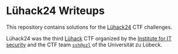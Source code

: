 # Lühack24 Writeups

This repository contains solutions for the [Lühack24](https://luehack.sshuzl.de/luehack24/) CTF challenges.

Lühack24 was the third [Lühack](https://luehack.sshuzl.de/) CTF organized by the [Institute for IT security](https://www.its.uni-luebeck.de/)
and the CTF team [`ssh@uzl`](https://twitter.com/ssh_uzl) of the Universität zu Lübeck.

